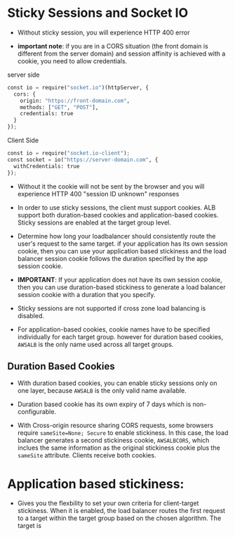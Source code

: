 # Sticky Sessions and Socket IO
- Without sticky session, you will experience HTTP 400 error 

- **important note**:  if you are in a CORS situation (the front domain is different from the server domain) and session affinity is achieved with a cookie, you need to allow credentials.

server side
```Python
const io = require("socket.io")(httpServer, {
  cors: {
    origin: "https://front-domain.com",
    methods: ["GET", "POST"],
    credentials: true
  }
});
```
Client Side
```Python
const io = require("socket.io-client");
const socket = io("https://server-domain.com", {
  withCredentials: true
});

```
- Without it the cookie will not be sent by the browser and you will experience HTTP 400 "session ID unknown" responses
- In order to use sticky sessions, the client must support cookies. ALB support both duration-based cookies and application-based cookies. Sticky sessions are enabled at the target group level. 

- Determine how long your loadbalancer should consistently route the user's request to the same target. if your application has its own session cookie, then you can use your application based stickiness and the load balancer session cookie follows the duration specified by the app session cookie.

- **IMPORTANT**: If your application does not have its own session cookie, then you can use duration-based stickiness to generate a load balancer session cookie with a duration that you specify.

- Sticky sessions are not supported if cross zone load balancing is disabled.

-  For application-based cookies, cookie names have to be specified individually for each target group. however for duration based cookies, `AWSALB` is the only name used across all target groups.

## Duration Based Cookies
- With duration based cookies, you can enable sticky sessions only on one layer, because `AWSALB` is the only valid name available.

- Duration based cookie has its own expiry of 7 days which is non-configurable.

- With Cross-origin resource sharing CORS requests, some browsers require `sameSite=None; Secure` to enable stickiness. In this case, the load balancer generates a second stickiness cookie, `AWSALBCORS`, which inclues the same information as the original stickiness cookie plus the `sameSite` attribute. Clients receive both cookies.

# Application based stickiness:

- Gives you the flexbility to set your own criteria for client-target stickiness. When it is enabled, the load balancer routes the first request to a target within the target group based on the chosen algorithm.  The target is 